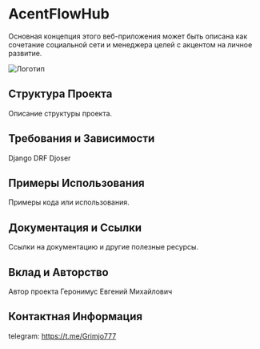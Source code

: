 # AcentFlowHub
Основная концепция этого веб-приложения может быть описана как сочетание социальной сети и менеджера целей с акцентом на личное развитие.

![Логотип](ссылка_на_логотип.png)

## Структура Проекта

Описание структуры проекта.

## Требования и Зависимости

Django
DRF
Djoser

## Примеры Использования

Примеры кода или использования.

## Документация и Ссылки

Ссылки на документацию и другие полезные ресурсы.

## Вклад и Авторство

Автор проекта Геронимус Евгений Михайлович

## Контактная Информация

telegram: https://t.me/Grimjo777
